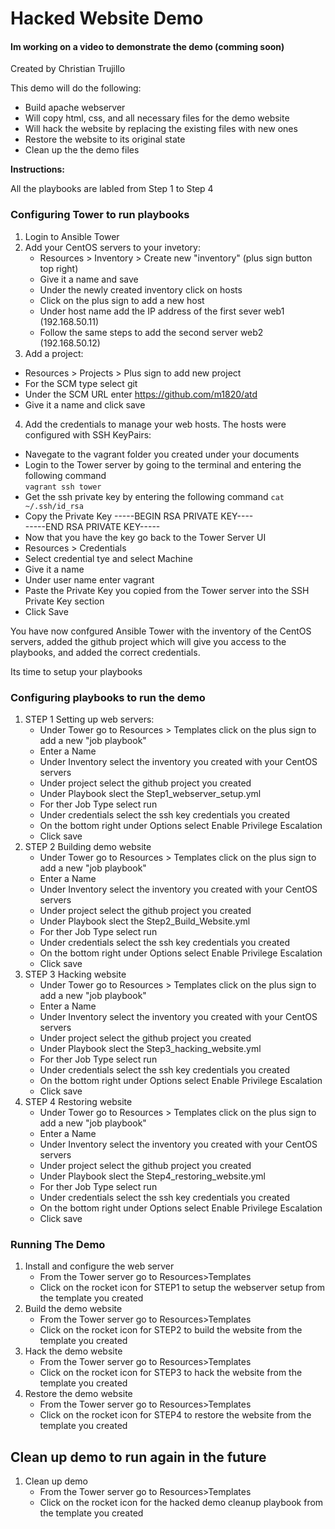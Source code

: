 <h1>Hacked Website Demo</h1> 
<h4>Im working on a video to demonstrate the demo (comming soon)</h4>

Created by Christian Trujillo  

This demo will do the following:
 - Build apache webserver
 - Will copy html, css, and all necessary files for the demo website
 - Will hack the website by replacing the existing files with new ones
 - Restore the website to its original state
 - Clean up the the demo files


<b>Instructions:</b>

All the playbooks are labled from Step 1 to Step 4

### Configuring Tower to run playbooks

1. Login to Ansible Tower
2. Add your CentOS servers to your invetory:
   - Resources > Inventory > Create new "inventory" (plus sign button top right)
   - Give it a name and save
   - Under the newly created inventory click on hosts
   - Click on the plus sign to add a new host
   - Under host name add the IP address of the first sever web1 (192.168.50.11)
   - Follow the same steps to add the second server web2 (192.168.50.12)
 3. Add a project:
   - Resources > Projects > Plus sign to add new project
   - For the SCM type select git 
   - Under the SCM URL enter https://github.com/m1820/atd
   - Give it a name and click save
 4. Add the credentials to manage your web hosts. The hosts were configured with SSH KeyPairs:
   - Navegate to the vagrant folder you created under your documents
   - Login to the Tower server by going to the terminal and entering the following command  
     ` vagrant ssh tower `
   - Get the ssh private key by entering the following command
     `cat ~/.ssh/id_rsa`
   - Copy the Private Key
     -----BEGIN RSA PRIVATE KEY----  
     -----END RSA PRIVATE KEY-----  
   - Now that you have the key go back to the Tower Server UI
   - Resources > Credentials
   - Select credential tye and select Machine
   - Give it a name
   - Under user name enter vagrant
   - Paste the Private Key you copied from the Tower server into the SSH Private Key section
   - Click Save

You have now confgured Ansible Tower with the inventory of the CentOS servers, added the github project which will give you access to the playbooks, and added the correct credentials.

Its time to setup your playbooks   

### Configuring playbooks to run the demo  

1. STEP 1 Setting up web servers: 
   - Under Tower go to Resources > Templates click on the plus sign to add a new "job playbook"
   - Enter a Name
   - Under Inventory select the inventory you created with your CentOS servers
   - Under project select the github project you created
   - Under Playbook slect the Step1_webserver_setup.yml
   - For ther Job Type select run
   - Under credentials select the ssh key credentials you created 
   - On the bottom right under Options select Enable Privilege Escalation
   - Click save
2. STEP 2 Building demo website
   - Under Tower go to Resources > Templates click on the plus sign to add a new "job playbook"
   - Enter a Name
   - Under Inventory select the inventory you created with your CentOS servers
   - Under project select the github project you created
   - Under Playbook slect the Step2_Build_Website.yml
   - For ther Job Type select run
   - Under credentials select the ssh key credentials you created 
   - On the bottom right under Options select Enable Privilege Escalation
   - Click save
3. STEP 3 Hacking website
   - Under Tower go to Resources > Templates click on the plus sign to add a new "job playbook"
   - Enter a Name
   - Under Inventory select the inventory you created with your CentOS servers
   - Under project select the github project you created
   - Under Playbook slect the Step3_hacking_website.yml
   - For ther Job Type select run
   - Under credentials select the ssh key credentials you created 
   - On the bottom right under Options select Enable Privilege Escalation
   - Click save
4. STEP 4 Restoring website
   - Under Tower go to Resources > Templates click on the plus sign to add a new "job playbook"
   - Enter a Name
   - Under Inventory select the inventory you created with your CentOS servers
   - Under project select the github project you created
   - Under Playbook slect the Step4_restoring_website.yml
   - For ther Job Type select run
   - Under credentials select the ssh key credentials you created 
   - On the bottom right under Options select Enable Privilege Escalation
   - Click save
 
 ### Running The Demo
 
1. Install and configure the web server
   - From the Tower server go to Resources>Templates 
   - Click on the rocket icon for STEP1 to setup the webserver setup from the template you created
2. Build the demo website
   - From the Tower server go to Resources>Templates 
   - Click on the rocket icon for STEP2 to build the website from the template you created
3. Hack the demo website
   - From the Tower server go to Resources>Templates 
   - Click on the rocket icon for STEP3 to hack the website from the template you created
4. Restore the demo website
   - From the Tower server go to Resources>Templates 
   - Click on the rocket icon for STEP4 to restore the website from the template you created
   
## Clean up demo to run again in the future
1. Clean up demo
   - From the Tower server go to Resources>Templates 
   - Click on the rocket icon for the hacked demo cleanup playbook from the template you created
